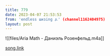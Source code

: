```yaml
---
title: 779
date: 2023-04-07 21:53:53
from: 'endless шизing ⍼' (channel1162404975)
layout: post
---
```


![[files/Aria Math - Даниэль Розенфельд.m4a]]

[song.link](http://song.link/y/KOIEo_74L-Q)
